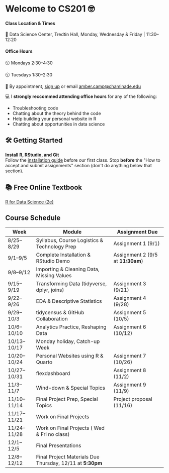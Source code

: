 # Welcome to CS201 🤓 

#### Class Location & Times
🏫 Data Science Center, Tredtin Hall, Monday, Wednesday & Friday | 11:30–12:20 

#### Office Hours

🕥 Mondays 2:30–4:30

🕥 Tuesdays 1:30–2:30 

📆 By appointment, [sign up](https://calendar.app.google/eanj8A5keYwNhkdA7) or email amber.camp@chaminade.edu


💻 I **strongly reccommed attending office hours** for any of the following:

- Troubleshooting code
- Chatting about the theory behind the code
- Help building your personal website in R
- Chatting about opportunities in data science

## 🛠️ Getting Started

**Install R, RStudio, and Git**  
   Follow the [installation guide](<link-to-guide-or-PDF>) before our first class. Stop **before** the "How to accept and submit assignments" section (don't do anything below that section).

## 📚 Free Online Textbook

[R for Data Science (2e)](https://r4ds.hadley.nz)

## Course Schedule

| Week  | Module | Assignment Due|
| -------- | ------- | ------- |
| 8/25–8/29  | Syllabus, Course Logistics & Technology Prep | Assignment 1 (9/1) |          
| 9/1–9/5  | Complete Installation & RStudio Demo | Assignment 2 (9/5 at **11:30am**) |  
| 9/8–9/12  | Importing & Cleaning Data, Missing Values |  | 
| 9/15–9/19  | Transforming Data (tidyverse, dplyr, joins)| Assignment 3 (9/21) |  
| 9/22–9/26  | EDA & Descriptive Statistics | Assignment 4 (9/28) | 
| 9/29–10/3  | tidycensus & GitHub Collaboration | Assignment 5 (10/5) | 
| 10/6–10/10  | Analytics Practice, Reshaping Data | Assignment 6 (10/12) | 
| 10/13–10/17  | Monday holiday, Catch-up Week |  |
| 10/20–10/24  | Personal Websites using R & Quarto | Assignment 7 (10/26) |
| 10/27–10/31  | flexdashboard | Assignment 8 (11/2) |
| 11/3–11/7  | Wind-down & Special Topics | Assignment 9 (11/9) |
| 11/10–11/14  | Final Project Prep, Special Topics | Project proposal (11/16) |
| 11/17–11/21  | Work on Final Projects |            |
| 11/24–11/28  | Work on Final Projects ( Wed & Fri no class) |            |
| 12/1–12/5  | Final Presentations |  |
| 12/8–12/12  | Final Project Materials Due Thursday, 12/11 at **5:30pm** |

  
